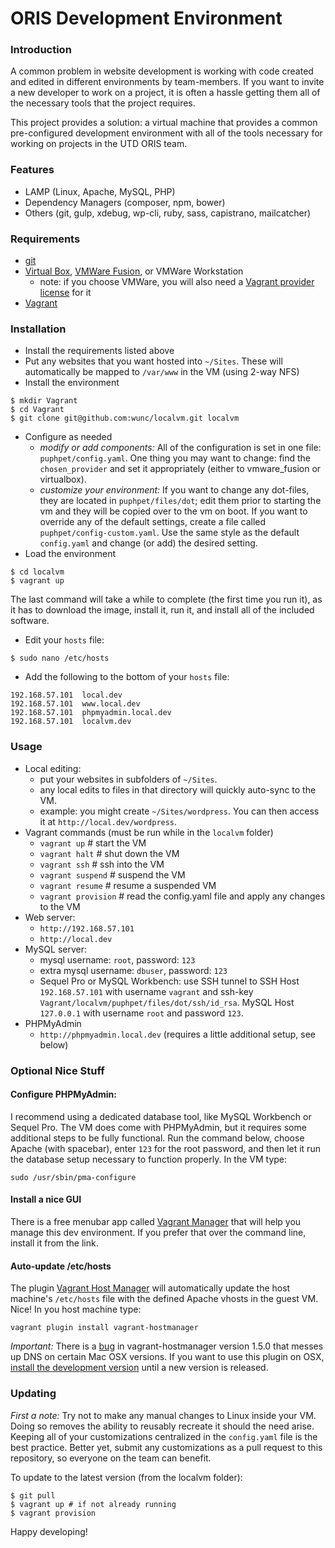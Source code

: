 # ORIS Development Environment

### Introduction

A common problem in website development is working with code created and edited in different environments by team-members. If you want to invite a new developer to work on a project, it is often a hassle getting them all of the necessary tools that the project requires.

This project provides a solution: a virtual machine that provides a common pre-configured development environment with all of the tools necessary for working on projects in the UTD ORIS team.

### Features

- LAMP (Linux, Apache, MySQL, PHP)
- Dependency Managers (composer, npm, bower)
- Others (git, gulp, xdebug, wp-cli, ruby, sass, capistrano, mailcatcher)

### Requirements

- [git](http://git-scm.com/)
- [Virtual Box](https://www.virtualbox.org/), [VMWare Fusion](http://www.vmware.com/products/fusion), or VMWare Workstation
	- note: if you choose VMWare, you will also need a [Vagrant provider license](https://www.vagrantup.com/vmware) for it
- [Vagrant](https://www.vagrantup.com/)

### Installation

- Install the requirements listed above
- Put any websites that you want hosted into `~/Sites`. These will automatically be mapped to `/var/www` in the VM (using 2-way NFS)
- Install the environment

```
$ mkdir Vagrant
$ cd Vagrant
$ git clone git@github.com:wunc/localvm.git localvm
```

- Configure as needed
	- *modify or add components:* All of the configuration is set in one file: `puphpet/config.yaml`. One thing you may want to change: find the `chosen_provider` and set it appropriately (either to vmware_fusion or virtualbox).
	- *customize your environment:* If you want to change any dot-files, they are located in `puphpet/files/dot`; edit them prior to starting the vm and they will be copied over to the vm on boot. If you want to override any of the default settings, create a file called `puphpet/config-custom.yaml`. Use the same style as the default `config.yaml` and change (or add) the desired setting.
- Load the environment

```
$ cd localvm
$ vagrant up
```

The last command will take a while to complete (the first time you run it), as it has to download the image, install it, run it, and install all of the included software.

- Edit your `hosts` file:

```
$ sudo nano /etc/hosts
```

- Add the following to the bottom of your `hosts` file:

```
192.168.57.101	local.dev
192.168.57.101  www.local.dev
192.168.57.101  phpmyadmin.local.dev
192.168.57.101  localvm.dev
```

### Usage

- Local editing:
	- put your websites in subfolders of `~/Sites`.
	- any local edits to files in that directory will quickly auto-sync to the VM.
	- example: you might create `~/Sites/wordpress`. You can then access it at `http://local.dev/wordpress`.
- Vagrant commands (must be run while in the `localvm` folder)
	- `vagrant up` # start the VM
	- `vagrant halt` # shut down the VM
	- `vagrant ssh` # ssh into the VM
	- `vagrant suspend` # suspend the VM
	- `vagrant resume` # resume a suspended VM
	- `vagrant provision` # read the config.yaml file and apply any changes to the VM
- Web server:
	- `http://192.168.57.101`
	- `http://local.dev`
- MySQL server:
	- mysql username: `root`, password: `123`
	- extra mysql username: `dbuser`, password: `123`
	- Sequel Pro or MySQL Workbench: use SSH tunnel to SSH Host `192.168.57.101` with username `vagrant` and ssh-key `Vagrant/localvm/puphpet/files/dot/ssh/id_rsa`. MySQL Host `127.0.0.1` with username `root` and password `123`. 
- PHPMyAdmin
	- `http://phpmyadmin.local.dev` (requires a little additional setup, see below)

### Optional Nice Stuff

#### Configure PHPMyAdmin:

I recommend using a dedicated database tool, like MySQL Workbench or Sequel Pro. The VM does come with PHPMyAdmin, but it requires some additional steps to be fully functional. Run the command below, choose Apache (with spacebar), enter `123` for the root password, and then let it run the database setup necessary to function properly. In the VM type:

```
sudo /usr/sbin/pma-configure
```

#### Install a nice GUI

There is a free menubar app called [Vagrant Manager](http://vagrantmanager.com/) that will help you manage this dev environment. If you prefer that over the command line, install it from the link.

#### Auto-update /etc/hosts

The plugin [Vagrant Host Manager](https://github.com/smdahlen/vagrant-hostmanager) will automatically update the host machine's `/etc/hosts` file with the defined Apache vhosts in the guest VM. Nice! In you host machine type:

```
vagrant plugin install vagrant-hostmanager
```

*Important:* There is a [bug](https://github.com/smdahlen/vagrant-hostmanager/issues/80) in vagrant-hostmanager version 1.5.0 that messes up DNS on certain Mac OSX versions. If you want to use this plugin on OSX, [install the development version](https://github.com/smdahlen/vagrant-hostmanager#installing-development-version) until a new version is released.

### Updating

*First a note:* Try not to make any manual changes to Linux inside your VM. Doing so removes the ability to reusably recreate it should the need arise. Keeping all of your customizations centralized in the `config.yaml` file is the best practice. Better yet, submit any customizations as a pull request to this repository, so everyone on the team can benefit.

To update to the latest version (from the localvm folder):

```
$ git pull
$ vagrant up # if not already running
$ vagrant provision
```

Happy developing!

